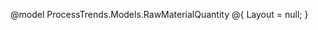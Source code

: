 @model ProcessTrends.Models.RawMaterialQuantity
@{
    Layout = null;
}

<!DOCTYPE html>
<html>
<head>
    <title>Raw Material Quantity</title>
    <link href="https://cdn.jsdelivr.net/npm/bootstrap@5.3.0/dist/css/bootstrap.min.css" rel="stylesheet">
    <style>
        .form-label {
            font-weight: 500;
        }

        .section-divider {
            border-top: 2px solid #bbb;
            margin-top: 10px;
            margin-bottom: 20px;
        }

        .material-row .form-label {
            padding-top: 0.375rem;
        }

        .material-row .col-md-2 {
            display: flex;
            align-items: center;
        }

        .material-row .form-control {
            flex: 1;
        }

        .material-row label {
            min-width: 100px;
            margin-right: 10px;
        }
    </style>
</head>
<body>
    <div class="container-fluid mt-4">
        <h4 class="mb-4">Raw Material Quantity</h4>        
        <form>
            <hr class="section-divider">

            <!-- First row of materials -->
            <div class="row material-row mb-2">
                <div class="col-md-2">
                    <label class="form-label">NOA FINES</label>
                    <input class="form-control" type="text">
                </div>
                <div class="col-md-2">
                    <label class="form-label">JODA FINES</label>
                    <input class="form-control" type="text">
                </div>
                <div class="col-md-2">
                    <label class="form-label">KB FINES</label>
                    <input class="form-control" type="text">
                </div>
                <div class="col-md-2">
                    <label class="form-label">YARD FINES</label>
                    <input class="form-control" type="text">
                </div>
                <div class="col-md-2">
                    <label class="form-label">BHJ</label>
                    <input class="form-control" type="text">
                </div>
                <div class="col-md-2">
                    <label class="form-label">Namisa</label>
                    <input class="form-control" type="text">
                </div>
            </div>

            <!-- Second row of materials -->
            <div class="row material-row mb-2">
                <div class="col-md-2">
                    <label class="form-label">Fortescue BF</label>
                    <input class="form-control" type="text">
                </div>
                <div class="col-md-2">
                    <label class="form-label">Noa Crushed</label>
                    <input class="form-control" type="text">
                </div>
                <div class="col-md-2">
                    <label class="form-label">Joda Crushed</label>
                    <input class="form-control" type="text">
                </div>
                <div class="col-md-2">
                    <label class="form-label">KB Crushed</label>
                    <input class="form-control" type="text">
                </div>
                <div class="col-md-2">
                    <label class="form-label">Pilbhara</label>
                    <input class="form-control" type="text">
                </div>
                <div class="col-md-2">
                    <label class="form-label">Kumba</label>
                    <input class="form-control" type="text">
                </div>
            </div>
        </form>
    </div>
</body>
</html>